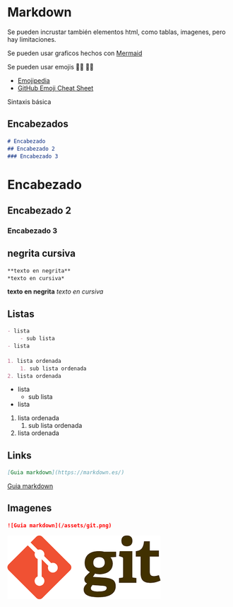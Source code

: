 # Markdown

Se pueden incrustar también elementos html, como tablas, imagenes, pero hay limitaciones.

Se pueden usar graficos hechos con [Mermaid](https://mermaid.js.org/)

Se pueden usar emojis 🤚🏽 🎈🎈
- [Emojipedia](https://emojipedia.org/)
- [GitHub Emoji Cheat Sheet](https://github.com/ikatyang/emoji-cheat-sheet)

Sintaxis básica

## Encabezados 

``` markdown
# Encabezado
## Encabezado 2
### Encabezado 3
```

# Encabezado
## Encabezado 2
### Encabezado 3


## negrita cursiva

``` markdown
**texto en negrita**
*texto en cursiva*
```
**texto en negrita**
*texto en cursiva*


## Listas

``` markdown
- lista
    - sub lista
- lista

1. lista ordenada
    1. sub lista ordenada
2. lista ordenada
```

- lista
    - sub lista
- lista

1. lista ordenada
    1. sub lista ordenada
2. lista ordenada


## Links
``` markdown
[Guia markdown](https://markdown.es/)
```
[Guia markdown](https://markdown.es/)



## Imagenes

``` markdown
![Guia markdown](/assets/git.png)
```
![Guia markdown](/assets/git.png)





